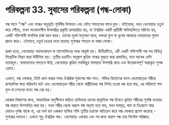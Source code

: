 # পরিকল্পনা 33. সুবাসের পরিকল্পনা (গন্ধ-লোকা)

গন্ধ মানে "গন্ধ" এবং গন্ধের অনুভূতি পৃথিবীর উপাদান এবং ভৌত সমতলের সাথে যুক্ত। যাইহোক, যখন খেলোয়াড় চতুর্থ স্তরে পৌঁছে, তখন সংবেদনশীল উপলব্ধির প্রকৃতি রূপান্তরিত হয়, যা ঐশ্বরিক একটি প্রতীকী অভিব্যক্তিতে পরিণত হয়, একটি শক্তিশালী মানসিক চার্জ বহন করে। তাদের সুধর্ম অনুসরণ করে, ভক্তরা ফুল বা ধূপের আকারে দেবতাদের সুবাস প্রদান করে। এইভাবে, চতুর্থ চক্রের মধ্যে রয়েছে সুগন্ধের সমতল বা গান্ধা লোকা।

প্রথম চক্রে, খেলোয়াড় অ্যালকোহল বা গ্যাসোলিনের গন্ধে আকৃষ্ট হয়। দ্বিতীয়টিতে, এটি একটি শক্তিশালী গন্ধ সহ বিভিন্ন সিন্থেটিক মিশ্রণ দ্বারা উদ্দীপিত হয়। তৃতীয় চক্রটিও অনুরূপ কৃত্রিম গন্ধের মুগ্ধতা দ্বারা প্রভাবিত, তবে অনেক বেশি ব্যয়বহুল। ভারসাম্যের সমতলে উঠে, খেলোয়াড় কৃত্রিম সবকিছুর অসারতা উপলব্ধি করে এবং উত্তেজনাপূর্ণ অপ্রাকৃত সুগন্ধ এড়ায়।

এখানে, গন্ধ লোকায়, তিনি ধ্যান করার সময় ঐশ্বরিক সুবাসের স্বাদ পান। শক্তির বিবর্তনের ফলে খেলোয়াড়ের শরীরে রাসায়নিক স্তরে পরিবর্তন ঘটে এবং খেলোয়াড়ের শরীর থেকে অপ্রীতিকর গন্ধ নির্গত হওয়া বন্ধ হয়ে যায়, এর পরিবর্তে পদ্ম ফুল বা চন্দনের মতো গন্ধ বের হয়।

বোঝার বিকাশের জন্য, আধ্যাত্মিক অনুশীলনে জড়িত ব্যক্তিদের তাদের প্রাকৃতিক গন্ধ চিনতে কৃত্রিম শরীরের সুগন্ধি ব্যবহার বন্ধ করতে উত্সাহিত করা হয়। যখন শরীর থেকে খারাপ গন্ধ অদৃশ্য হয়ে যায়, যখন মলমূত্র, ঘাম বা নিঃশ্বাসে আর কোনও দুর্গন্ধ থাকে না, এর অর্থ হল একজন ব্যক্তির শক্তি তৃতীয় চক্রকে অতিক্রম করে গন্ধ লোকায় প্রবেশ করেছে - সুগন্ধের সমতল। এখানে শুধু ঐশ্বরিক গন্ধ। খেলোয়াড় একবার এবং সব জন্য খারাপ গন্ধ তার সিস্টেম পরিষ্কার.
